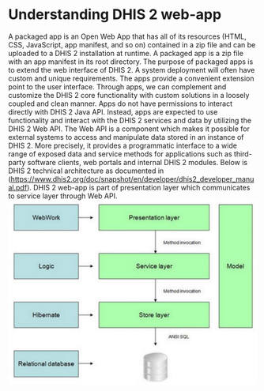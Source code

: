 # Understanding DHIS 2 web-app
A packaged app is an Open Web App that has all of its resources (HTML, CSS, JavaScript, app manifest, and so on) contained in a zip file and can be uploaded to a DHIS 2 installation at runtime. A packaged app is a zip file with an app manifest in its root directory.
The purpose of packaged apps is to extend the web interface of DHIS 2. A system deployment will often have custom and unique requirements. The apps provide a convenient extension point to the user interface. Through apps, we can complement and customize the DHIS 2 core functionality with custom solutions in a loosely coupled and clean manner. Apps do not have permissions to interact directly with DHIS 2 Java API. Instead, apps are expected to use functionality and interact with the DHIS 2 services and data by utilizing the DHIS 2 Web API.
The Web API is a component which makes it possible for external systems to access and manipulate data stored in an instance of DHIS 2. More precisely, it provides a programmatic interface to a wide range of exposed data and service methods for applications such as third-party software clients, web portals and internal DHIS 2 modules.
Below is DHIS 2 technical architecture as documented in (https://www.dhis2.org/doc/snapshot/en/developer/dhis2_developer_manual.pdf). 
DHIS 2 web-app is part of presentation layer which communicates to service layer through Web API. 
![DHIS2 architecture](dhis2-arch.jpg)

